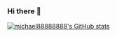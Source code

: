 ### Hi there 👋

[![michael88888888's GitHub stats](https://github-readme-stats.vercel.app/api?username=michael88888888)](https://github.com/michael88888888/github-readme-stats)

<!--
**michael88888888/michael88888888** is a ✨ _special_ ✨ repository because its `README.md` (this file) appears on your GitHub profile.

Here are some ideas to get you started:

- 🔭 I’m currently working on ...
- 🌱 I’m currently learning ...
- 👯 I’m looking to collaborate on ...
- 🤔 I’m looking for help with ...
- 💬 Ask me about ...
- 📫 How to reach me: ...
- 😄 Pronouns: ...
- ⚡ Fun fact: ...
-->
